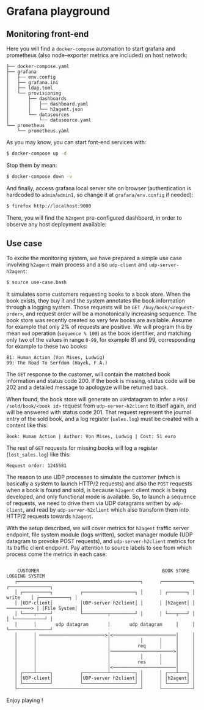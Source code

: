 # Grafana playground

## Monitoring front-end

Here you will find a `docker-compose` automation to start grafana and prometheus (also node-exporter metrics are included) on host network:

```
├── docker-compose.yaml
├── grafana
│   ├── env.config
│   ├── grafana.ini
│   ├── ldap.toml
│   └── provisioning
│       ├── dashboards
│       │   ├── dashboard.yaml
│       │   └── h2agent.json
│       └── datasources
│           └── datasource.yaml
└── prometheus
    └── prometheus.yaml
```

As you may know, you can start font-end services with:

```bash
$ docker-compose up -d
```

Stop them by mean:

```bash
$ docker-compose down -v
```

And finally, access grafana local server site on browser (authentication is hardcoded to `admin`/`admin1`, so change it at `grafana/env.config` if needed):

```bash
$ firefox http://localhost:9000
```

There, you will find the `h2agent` pre-configured dashboard, in order to observe any host deployment available:

## Use case

To excite the monitoring system, we have prepared a simple use case involving `h2agent` main process and also `udp-client` and `udp-server-h2agent`:

```bash
$ source use-case.bash
```

It simulates some customers requesting books to a book store. When the book exists, they buy it and the system annotates the book information through a logging system. Those requests will be `GET /buy/book/<request-order>`, and request order will be a monotonically increasing sequence. The book store was recently created so very few books are available. Assume for example that only 2% of requests are positive. We will program this by mean `mod` operation (`sequence % 100`) as the book identifier, and matching only two of the values in range `0-99`, for example 81 and 99, corresponding for example to these two books:

```
81: Human Action (Von Mises, Ludwig)
99: The Road To Serfdom (Hayek, F.A.)
```

The `GET` response to the customer, will contain the matched book information and status code 200. If the book is missing, status code will be 202 and a detailed message to apologyze will be returned back.

When found, the book store will generate an `UDP`datagram to infer a `POST /sold/book/<book id>` request from `udp-server-h2client` to itself again, and will be answered with status code 201. That request represent the journal entry of the sold book, and a log register (`sales.log`) must be created with a content like this:

```
Book: Human Action | Author: Von Mises, Ludwig | Cost: 51 euro
```

The rest of `GET` requests for missing books will log a register (`lost_sales.log`) like this:

```
Request order: 1245581
```

The reason to use UDP processes to simulate the customer (which is basically a system to launch HTTP/2 requests) and also the `POST` requests when a book is found and sold, is because `h2agent` client mock is being developed, and only functional mode is available. So, to launch a sequence of requests, we need to drive them via UDP datagrams written by `udp-client`, and read by `udp-server-h2client` which also transform them into HTTP/2 requests towards `h2agent`.

With the setup described, we will cover metrics for `h2agent` traffic server endpoint, file system module (logs written), socket manager module (UDP datagram to provoke POST requests), and `udp-server-h2client` metrics for its traffic client endpoint. Pay attention to source labels to see from which process come the metrics in each case:

```

    CUSTOMER                                             BOOK STORE               LOGGING SYSTEM
   ┌─────────────────────────────────────────────┐      ┌───────────┐            ┌───────────────┐
   │ ┌──────────┐          ┌───────────────────┐ │      │ ┌───────┐ │   write    │ ┌───────────┐ │
   │ │UDP-client│          │UDP-server h2client│ │      │ │h2agent│ │ ─────────> │ │File System│ │
   │ └────┬─────┘          └─────────┬─────────┘ │      │ └───┬───┘ │            │ └───────────┘ │
   │      │       udp datagram       │       udp datagram     │     │            └───────────────┘
   │      │ ────────────────────────>│<───────────────────────│     │
   │      │                          │           │      │     │     │
   │      │                          │          req     │     │     │
   │      │                          │───────────────────────>│     │
   │      │                          │           │      │     │     │
   │      │                          │          res     │     │     │
   │      │                          │<───────────────────────│     │
   │ ┌────┴─────┐          ┌─────────┴─────────┐ │      │ ┌───┴───┐ │
   │ │UDP-client│          │UDP-server h2client│ │      │ │h2agent│ │
   │ └──────────┘          └───────────────────┘ │      │ └───────┘ │
   └─────────────────────────────────────────────┘      └───────────┘

```

Enjoy playing !
